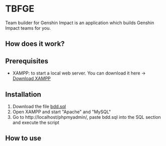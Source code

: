 # TBFGE
Team builder for Genshin Impact is an application which builds Genshin Impact teams for you.

## How does it work?

## Prerequisites
* XAMPP: to start a local web server. You can download it here -> <a href="https://www.apachefriends.org/fr/index.html" target="_blank">Download XAMPP</a>

## Installation
1. Download the file <a href="https://github.com/rubenclerc/TBFGE/blob/main/bdd.sql" target="_blank">bdd.sql</a>
2. Open XAMPP and start "Apache" and "MySQL"
3. Go to http://localhost/phpmyadmin/, paste bdd.sql into the SQL section and execute the script

## How to use
